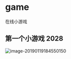 # game
在线小游戏

## 第一个小游戏 2028
![image-20190119184550150](https://ws2.sinaimg.cn/large/006tNc79gy1fzc334na1hj30u00vcdjs.jpg)
